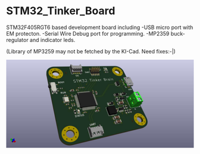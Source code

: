 # STM32_Tinker_Board
 STM32F405RGT6 based development board including
 -USB micro port with EM protecton.
 -Serial Wire Debug port for programming.
 -MP2359 buck-regulator and indicator leds.
 
 (Library of MP3259 may not be fetched by the KI-Cad. Need fixes:-|)
 
 ![alt text](https://github.com/mshibili/STM32_Tinker_Board/blob/main/images/STM32%20Tinker.jpg)
 

